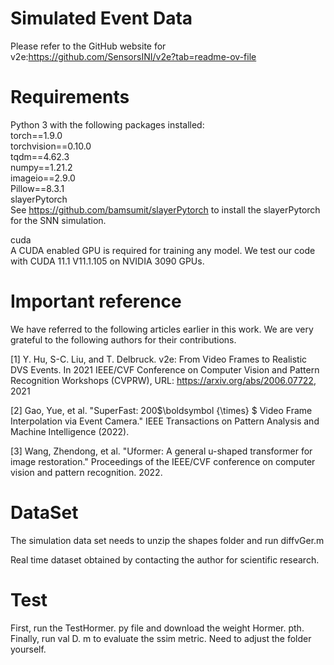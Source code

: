 # Simulated Event Data
Please refer to the GitHub website for v2e:https://github.com/SensorsINI/v2e?tab=readme-ov-file

# Requirements
Python 3 with the following packages installed:</br>
torch==1.9.0</br>
torchvision==0.10.0</br>
tqdm==4.62.3</br>
numpy==1.21.2</br>
imageio==2.9.0</br>
Pillow==8.3.1</br>
slayerPytorch</br>
See https://github.com/bamsumit/slayerPytorch to install the slayerPytorch for the SNN simulation.</br>

cuda</br>
A CUDA enabled GPU is required for training any model. We test our code with CUDA 11.1 V11.1.105 on NVIDIA 3090 GPUs.</br>

# Important reference
We have referred to the following articles earlier in this work. We are very grateful to the following authors for their contributions.

[1] Y. Hu, S-C. Liu, and T. Delbruck. v2e: From Video Frames to Realistic DVS Events. In 2021 IEEE/CVF Conference on Computer Vision and Pattern Recognition Workshops (CVPRW), URL: https://arxiv.org/abs/2006.07722, 2021

[2] Gao, Yue, et al. "SuperFast: 200$\boldsymbol {\times} $ Video Frame Interpolation via Event Camera." IEEE Transactions on Pattern Analysis and Machine Intelligence (2022).

[3] Wang, Zhendong, et al. "Uformer: A general u-shaped transformer for image restoration." Proceedings of the IEEE/CVF conference on computer vision and pattern recognition. 2022.


# DataSet
The simulation data set needs to unzip the shapes folder and run diffvGer.m

Real time dataset obtained by contacting the author for scientific research.

# Test
First, run the TestHormer. py file and download the weight Hormer. pth. Finally, run val D. m to evaluate the ssim metric. Need to adjust the folder yourself.
